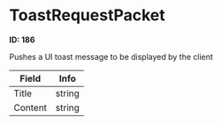 # ToastRequestPacket

__ID: 186__

Pushes a UI toast message to be displayed by the client

<table><thead><tr><th>Field</th><th>Info</th></tr></thead><tbody>
<tr><td>Title</td><td>string</td></tr>
<tr><td>Content</td><td>string</td></tr>
</tbody></table>